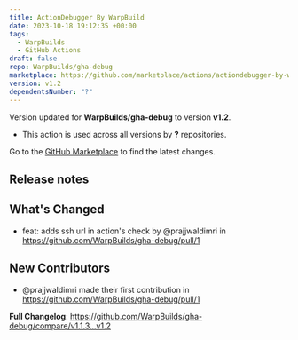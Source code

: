 ```yaml
---
title: ActionDebugger By WarpBuild
date: 2023-10-18 19:12:35 +00:00
tags:
  - WarpBuilds
  - GitHub Actions
draft: false
repo: WarpBuilds/gha-debug
marketplace: https://github.com/marketplace/actions/actiondebugger-by-warpbuild
version: v1.2
dependentsNumber: "?"
---
```



Version updated for **WarpBuilds/gha-debug** to version **v1.2**.
- This action is used across all versions by **?** repositories.

Go to the [GitHub Marketplace](https://github.com/marketplace/actions/actiondebugger-by-warpbuild) to find the latest changes.

## Release notes

## What's Changed
* feat: adds ssh url in action's check by @prajjwaldimri in https://github.com/WarpBuilds/gha-debug/pull/1

## New Contributors
* @prajjwaldimri made their first contribution in https://github.com/WarpBuilds/gha-debug/pull/1

**Full Changelog**: https://github.com/WarpBuilds/gha-debug/compare/v1.1.3...v1.2

